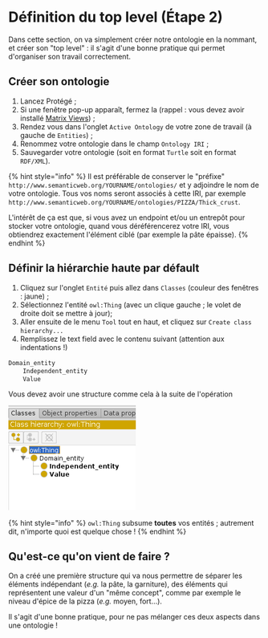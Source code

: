 # Définition du top level (Étape 2)

Dans cette section, on va simplement créer notre ontologie en la nommant, et créer son "top level" : il s'agit d'une bonne pratique qui permet d'organiser son travail correctement.

## Créer son ontologie

1. Lancez Protégé ;
2. Si une fenêtre pop-up apparaît, fermez la (rappel : vous devez avoir installé [Matrix Views](tuto.md/#plugin-and-configuration)) ;
3. Rendez vous dans l'onglet `Active Ontology` de votre zone de travail (à gauche de `Entities`) ;
4. Renommez votre ontologie dans le champ `Ontology IRI` ;
5. Sauvegarder votre ontologie (soit en format `Turtle` soit en format `RDF/XML`).

{% hint style="info" %}
Il est préférable de conserver le "préfixe" `http://www.semanticweb.org/YOURNAME/ontologies/` et y adjoindre le nom de votre ontologie. Tous vos noms seront associés à cette IRI, par exemple `http://www.semanticweb.org/YOURNAME/ontologies/PIZZA/Thick_crust`.

L'intérêt de ça est que, si vous avez un endpoint et/ou un entrepôt pour stocker votre ontologie, quand vous déréférencerez votre IRI, vous obtiendrez exactement l'élément ciblé (par exemple la pâte épaisse).
{% endhint %}

## Définir la hiérarchie haute par défault

1. Cliquez sur l'onglet `Entité` puis allez dans `Classes` (couleur des fenêtres : jaune) ;
2. Sélectionnez l'entité `owl:Thing` (avec un clique gauche ; le volet de droite doit se mettre à jour);
3. Aller ensuite de le menu `Tool` tout en haut, et cliquez sur `Create class hierarchy...`
4. Remplissez le text field avec le contenu suivant (attention aux indentations !)
```
Domain_entity
	Independent_entity
	Value
```

Vous devez avoir une structure comme cela à la suite de l'opération

![Hiérarchie haute tout juste définie](assets/top_level_hierarchy.png)

{% hint style="info" %}
`owl:Thing` subsume **toutes** vos entités ; autrement dit, n'importe quoi est quelque chose !
{% endhint %}

## Qu'est-ce qu'on vient de faire ?

On a créé une première structure qui va nous permettre de séparer les éléments indépendant (*e.g.* la pâte, la garniture), des éléments qui représentent une valeur d'un "même concept", comme par exemple le niveau d'épice de la pizza (*e.g.* moyen, fort...).

Il s'agit d'une bonne pratique, pour ne pas mélanger ces deux aspects dans une ontologie !